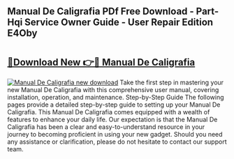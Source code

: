 ## Manual De Caligrafia PDf Free Download - Part-Hqi Service Owner Guide - User Repair Edition E4Oby

# <h2><a href="http://bc40026.oget.top/?id=Manual+De+Caligrafia">🔗Download New 👉🔴 Manual De Caligrafia</a></h2>

[![Manual De Caligrafia new download](https://i.imgur.com/5g1atiW.png)](http://bc40026.oget.top/?id=Manual+De+Caligrafia)
Take the first step in mastering your new Manual De Caligrafia with this comprehensive user manual, covering installation, operation, and maintenance. Step-by-Step Guide The following pages provide a detailed step-by-step guide to setting up your Manual De Caligrafia. This Manual De Caligrafia comes equipped with a wealth of features to enhance your daily life. Our expectation is that the Manual De Caligrafia has been a clear and easy-to-understand resource in your journey to becoming proficient in using your new gadget. Should you need any assistance or clarification, please do not hesitate to contact our support team.

